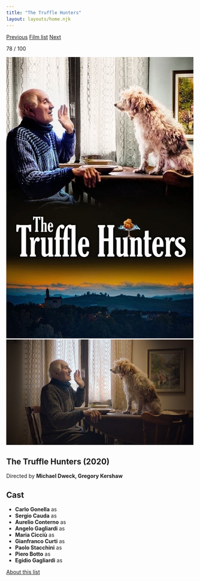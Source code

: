 ```yaml
---
title: "The Truffle Hunters"
layout: layouts/home.njk
---
```


<nav class="films">
  <a class="prev" href="../limbo">Previous</a>
  <a href="../">Film list</a>
  <a class="next" href="../nomadland">Next</a>
</nav>

<p>78 / 100</p>

<article class="film">
  <img class="poster" src="../films/posters/the-truffle-hunters.jpg" alt="">
  <img class="backdrop" src="../films/backdrops/the-truffle-hunters.jpg" alt="">

  <h1>The Truffle Hunters (2020)</h1>

  <p class="director">
    Directed by <strong>Michael Dweck, Gregory Kershaw</strong>
  </p>


  <h2>
    Cast
  </h2>
  <ul>
    <li><strong>Carlo Gonella</strong> as <em></em></li>
<li><strong>Sergio Cauda</strong> as <em></em></li>
<li><strong>Aurelio Conterno</strong> as <em></em></li>
<li><strong>Angelo Gagliardi</strong> as <em></em></li>
<li><strong>Maria Cicciù</strong> as <em></em></li>
<li><strong>Gianfranco Curti</strong> as <em></em></li>
<li><strong>Paolo Stacchini</strong> as <em></em></li>
<li><strong>Piero Botto</strong> as <em></em></li>
<li><strong>Egidio Gagliardi</strong> as <em></em></li>
  </ul>
</article>
<footer>
  <a href="../about">About this list</a>
</footer>
